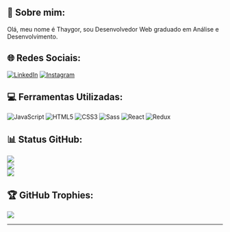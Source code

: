 ## 💫 Sobre mim:
Olá, meu nome é Thaygor, sou Desenvolvedor Web graduado em Análise e Desenvolvimento.

## 🌐 Redes Sociais:
[![LinkedIn](https://img.shields.io/badge/LinkedIn-%2320232a.svg?logo=linkedin&logoColor=0C66C2)](https://linkedin.com/in/thaygor-padin)
[![Instagram](https://img.shields.io/badge/Instagram-%2320232a.svg?logo=Instagram&logoColor=E00578)](https://instagram.com/thaygoor)


## 💻 Ferramentas Utilizadas:
![JavaScript](https://img.shields.io/badge/javascript-%2320232a.svg?style=for-the-badge&logo=javascript&logoColor=F6DF1E)
![HTML5](https://img.shields.io/badge/html5-%2320232a.svg?style=for-the-badge&logo=html5&logoColor=E85528)
![CSS3](https://img.shields.io/badge/css3-%2320232a.svg?style=for-the-badge&logo=css3&logoColor=0477C8)
![Sass](https://img.shields.io/badge/Sass-%2320232a?style=for-the-badge&logo=sass&logoColor=#0477C8)
![React](https://img.shields.io/badge/React-%2320232a?style=for-the-badge&logo=react&logoColor=#61DAFB)
![Redux](https://img.shields.io/badge/Redux-%2320232a?style=for-the-badge&logo=redux&logoColor=#7248b6)

## 📊 Status GitHub:
![](https://github-readme-stats.vercel.app/api?username=thayg0r&theme=dracula&hide_border=true&include_all_commits=true&count_private=false)<br/>
![](https://github-readme-streak-stats.herokuapp.com/?user=thayg0r&theme=dracula&hide_border=true)<br/>
![](https://github-readme-stats.vercel.app/api/top-langs/?username=thayg0r&theme=dracula&hide_border=true&include_all_commits=true&count_private=false&layout=compact)

## 🏆 GitHub Trophies:
![](https://github-profile-trophy.vercel.app/?username=thayg0r&theme=dracula&no-frame=true&no-bg=true&margin-w=4)

---
